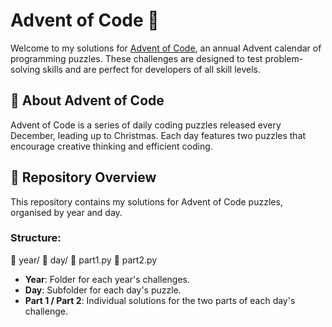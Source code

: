 # Advent of Code 🎄

Welcome to my solutions for [Advent of Code](https://adventofcode.com/), an annual Advent calendar of programming puzzles. These challenges are designed to test problem-solving skills and are perfect for developers of all skill levels.

## 📅 About Advent of Code
Advent of Code is a series of daily coding puzzles released every December, leading up to Christmas. Each day features two puzzles that encourage creative thinking and efficient coding.

## 🚀 Repository Overview
This repository contains my solutions for Advent of Code puzzles, organised by year and day.

### Structure:
📂 year/ 📂 day/ 📜 part1.py 📜 part2.py

- **Year**: Folder for each year's challenges.
- **Day**: Subfolder for each day's puzzle.
- **Part 1 / Part 2**: Individual solutions for the two parts of each day's challenge.


